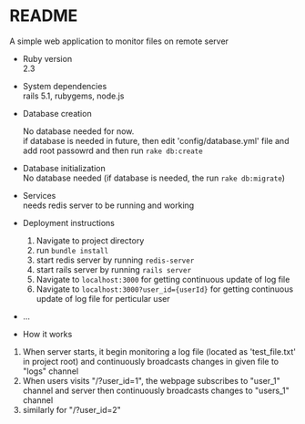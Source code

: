 # README     

A simple web application to monitor files on remote server      

* Ruby version     
	2.3     
* System dependencies      
	rails 5.1, rubygems, node.js     
	
* Database creation     

	No database needed for now.     
	if database is needed in future, then edit 'config/database.yml' file and add root passowrd and then run `rake db:create`    

* Database initialization    
	No database needed (if database is needed, the run `rake db:migrate`)	       

* Services      
	needs redis server to be running and working     

* Deployment instructions    
	1. Navigate to project directory      
	2. run `bundle install`      
	3. start redis server by running `redis-server`     
	4. start rails server by running `rails server`    
	5. Navigate to `localhost:3000` for getting continuous update of log file       
	6. Navigate to `localhost:3000?user_id={userId}` for getting continuous update of log file for perticular user    
	
	
* ...

* How it works    

1. When server starts, it begin monitoring a log file (located as 'test_file.txt' in project root) and continuously broadcasts changes in given file to "logs" channel     
2. When users visits "/?user_id=1", the webpage subscribes to "user_1" channel and server then continuously broadcasts changes to "users_1" channel     
3. similarly for "/?user_id=2"     